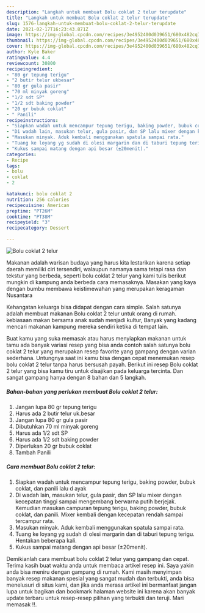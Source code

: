 ```yaml
---
description: "Langkah untuk membuat Bolu coklat 2 telur terupdate"
title: "Langkah untuk membuat Bolu coklat 2 telur terupdate"
slug: 1576-langkah-untuk-membuat-bolu-coklat-2-telur-terupdate
date: 2021-02-17T16:23:43.871Z
image: https://img-global.cpcdn.com/recipes/3e4952400d039651/680x482cq70/bolu-coklat-2-telur-foto-resep-utama.jpg
thumbnail: https://img-global.cpcdn.com/recipes/3e4952400d039651/680x482cq70/bolu-coklat-2-telur-foto-resep-utama.jpg
cover: https://img-global.cpcdn.com/recipes/3e4952400d039651/680x482cq70/bolu-coklat-2-telur-foto-resep-utama.jpg
author: Kyle Baker
ratingvalue: 4.4
reviewcount: 30800
recipeingredient:
- "80 gr tepung terigu"
- "2 butir telur ukbesar"
- "80 gr gula pasir"
- "70 ml minyak goreng"
- "1/2 sdt SP"
- "1/2 sdt baking powder"
- "20 gr bubuk coklat"
- " Panili"
recipeinstructions:
- "Siapkan wadah untuk mencampur tepung terigu, baking powder, bubuk coklat, dan panili lalu d ayak"
- "Di wadah lain, masukan telur, gula pasir, dan SP lalu mixer dengan kecepatan tinggi sampai mengembang berwarna putih berjejak. Kemudian masukan campuran tepung terigu, baking powder, bubuk coklat, dan panili. Mixer kembali dengan kecepatan rendah sampai tercampur rata."
- "Masukan minyak. Aduk kembali menggunakan spatula sampai rata."
- "Tuang ke loyang yg sudah di olesi margarin dan di taburi tepung terigu. Hentakan beberapa kali."
- "Kukus sampai matang dengan api besar (±20menit)."
categories:
- Recipe
tags:
- bolu
- coklat
- 2

katakunci: bolu coklat 2 
nutrition: 256 calories
recipecuisine: American
preptime: "PT26M"
cooktime: "PT38M"
recipeyield: "3"
recipecategory: Dessert

---
```



![Bolu coklat 2 telur](https://img-global.cpcdn.com/recipes/3e4952400d039651/680x482cq70/bolu-coklat-2-telur-foto-resep-utama.jpg)

Makanan adalah warisan budaya yang harus kita lestarikan karena setiap daerah memiliki ciri tersendiri, walaupun namanya sama tetapi rasa dan tekstur yang berbeda, seperti bolu coklat 2 telur yang kami tulis berikut mungkin di kampung anda berbeda cara memasaknya. Masakan yang kaya dengan bumbu membawa keistimewahan yang merupakan keragaman Nusantara



Kehangatan keluarga bisa didapat dengan cara simple. Salah satunya adalah membuat makanan Bolu coklat 2 telur untuk orang di rumah. kebiasaan makan bersama anak sudah menjadi kultur, Banyak yang kadang mencari makanan kampung mereka sendiri ketika di tempat lain.

Buat kamu yang suka memasak atau harus menyiapkan makanan untuk tamu ada banyak variasi resep yang bisa anda contoh salah satunya bolu coklat 2 telur yang merupakan resep favorite yang gampang dengan varian sederhana. Untungnya saat ini kamu bisa dengan cepat menemukan resep bolu coklat 2 telur tanpa harus bersusah payah.
Berikut ini resep Bolu coklat 2 telur yang bisa kamu tiru untuk disajikan pada keluarga tercinta. Dan sangat gampang hanya dengan 8 bahan dan 5 langkah.


<!--inarticleads1-->

##### Bahan-bahan yang perlukan membuat Bolu coklat 2 telur:

1. Jangan lupa 80 gr tepung terigu
1. Harus ada 2 butir telur uk.besar
1. Jangan lupa 80 gr gula pasir
1. Dibutuhkan 70 ml minyak goreng
1. Harus ada 1/2 sdt SP
1. Harus ada 1/2 sdt baking powder
1. Diperlukan 20 gr bubuk coklat
1. Tambah  Panili




<!--inarticleads2-->

##### Cara membuat  Bolu coklat 2 telur:

1. Siapkan wadah untuk mencampur tepung terigu, baking powder, bubuk coklat, dan panili lalu d ayak
1. Di wadah lain, masukan telur, gula pasir, dan SP lalu mixer dengan kecepatan tinggi sampai mengembang berwarna putih berjejak. Kemudian masukan campuran tepung terigu, baking powder, bubuk coklat, dan panili. Mixer kembali dengan kecepatan rendah sampai tercampur rata.
1. Masukan minyak. Aduk kembali menggunakan spatula sampai rata.
1. Tuang ke loyang yg sudah di olesi margarin dan di taburi tepung terigu. Hentakan beberapa kali.
1. Kukus sampai matang dengan api besar (±20menit).




Demikianlah cara membuat bolu coklat 2 telur yang gampang dan cepat. Terima kasih buat waktu anda untuk membaca artikel resep ini. Saya yakin anda bisa meniru dengan gampang di rumah. Kami masih menyimpan banyak resep makanan spesial yang sangat mudah dan terbukti, anda bisa menelusuri di situs kami, dan jika anda merasa artikel ini bermanfaat jangan lupa untuk bagikan dan bookmark halaman website ini karena akan banyak update terbaru untuk resep-resep pilihan yang terbukti dan teruji. Mari memasak !!. 
